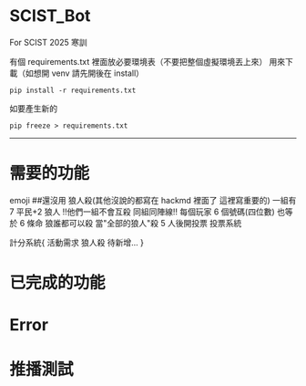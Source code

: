 # SCIST_Bot

For SCIST 2025 寒訓

有個 requirements.txt
裡面放必要環境表（不要把整個虛擬環境丟上來）
用來下載（如想開 venv 請先開後在 install）

```
pip install -r requirements.txt
```

如要產生新的

```
pip freeze > requirements.txt
```

---

# 需要的功能

emoji ##還沒用
狼人殺(其他沒說的都寫在 hackmd 裡面了 這裡寫重要的)
一組有 7 平民+2 狼人
!!他們一組不會互殺 同組同陣線!!
每個玩家 6 個號碼(四位數) 也等於 6 條命
狼誰都可以殺
當"全部的狼人"殺 5 人後開投票
投票系統

計分系統{
活動需求
狼人殺
待新增...
}

# 已完成的功能

# Error

# 推播測試

